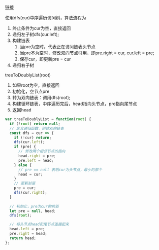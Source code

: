 [链接](https://leetcode-cn.com/problems/er-cha-sou-suo-shu-yu-shuang-xiang-lian-biao-lcof/)

使用dfs(cur)中序遍历访问树，算法流程为
1. 终止条件为cur为空，直接返回
2. 递归左子树dfs(cur.left);
3. 构建链表
   1. 当pre为空时，代表正在访问链表头节点
   2. 当pre不为空时，修改双向节点引用，即pre.right = cur, cur.left = pre;
   3. 保存cur，即更新pre = cur
4. 递归右子树

treeToDoublyList(root)
1. 如果root为空，直接返回
2. 初始化，空节点pre
3. 转为双向链表：调用dfs(root);
4. 构建循环链表，中序遍历完后，head指向头节点，pre指向尾节点
5. 返回head


```javascript
var treeToDoublyList = function(root) {
  if (!root) return null;
  // 定义递归函数，创建双向链表
  const dfs = cur => {
    if (!cur) return;
    dfs(cur.left);
    if (pre) {
      // 修改两个相邻节点的指向
      head.right = pre;
      pre.left = head;
    } else {
      // pre == null 表明cur为头节点，最小的那个
      head = cur;
    }
    // 更新前驱
    pre = cur;
    dfs(cur.right);
  }
  
  // 初始化，pre为cur的前驱
  let pre = null, head;
  dfs(root);

  // 将头节点head和尾节点连接起来
  head.left = pre;
  pre.right = head;
  return head;
};
```
